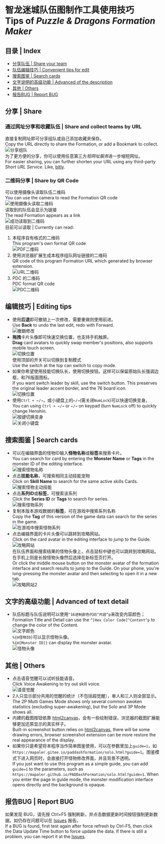 ﻿智龙迷城队伍图制作工具使用技巧<br>Tips of *Puzzle & Dragons Formation Maker*
======
## 目录 | Index
* [分享队伍 | Share your team](#分享--share)
* [队伍编辑技巧 | Convenient tips for edit](#编辑技巧--editing-tips)
* [搜索图鉴 | Search cards](#搜索图鉴--search-cards)
* [文字说明的高级功能 | Advanced of the description](#文字的高级功能--advanced-of-text-detail)
* [其他 | Others](#其他--others)
* [报告BUG | Report BUG](#报告bug--report-bug)

## 分享 | Share
### 通过网址分享和收藏队伍 | Share and collect teams by URL
直接复制网址即可分享组队或自己添加收藏夹保存。  
Copy the URL directly to share the Formation, or add a Bookmark to collect.  
![分享组队](document/tips-share.png)  
为了更方便的分享，你可以使用任意第三方*短网址服务*进一步缩短网址。   
For easier sharing, you can further shorten your URL using any third-party *Short URL Service*. Like, [bitly](https://bitly.com/).
### 二维码分享 | Share by QR Code
可以使用摄像头读取队伍二维码  
You can use the camera to read the Formation QR code  
![使用摄像头读取二维码](document/tips-qr-read.webp)  
读取到的队伍会显示为链接  
The read Formation appears as a link  
![成功读取到二维码](document/tips-qr-read-found.png)  
目前可以读取 | Currently can read:
  1. 本程序自有格式的二维码  
  This program's own format QR code  
  ![PDF二维码](document/tips-qr-pdf.png)
  1. 使用浏览器扩展生成本程序组队网址链接的二维码  
  QR code of this program Formation URL which generated by browser extension.  
  ![URL二维码](document/tips-qr-url.png)
  1. PDC 的二维码  
  PDC format QR code  
  ![PDC二维码](document/tips-qr-pdc.webp)

## 编辑技巧 | Editing tips
* 使用**后退**即可撤销上一次修改，需要重做则使用前进。  
Use **Back** to undo the last edit, redo with Forward.  
![撤銷修改](document/tips-undo.png)
* **拖拽**卡片头像即可快速交换位置，也支持手机触屏。  
**Drag** card avatars to quickly swap member's positions, also supports mobile touch screen.  
![切换位置](document/tips-interchangeCard.png)  
使用顶部的开关可以切换到复制模式  
Use the switch at the top can switch to copy mode.
* 如果你希望使用技能切换队长，使用切换按钮。这样可以保留原始队长强调边框，和76版面图标。  
If you want switch leader by skill, use the switch button. This preserves the original leader accent border, and the 76 board icon.  
![切换位置](document/tips-switch-leader.png)
* 使用`Ctrl + ←/→`，或小键盘上的`←/→`(需关闭`NumLock`)可以快速切换变身。  
You can using `Ctrl + ←/→` or `←/→` on keypad (turn `NumLock` off) to quickly change Henshin.  
![按键切换变身](document/tips-arrow-change-henshin.png)  
![关闭小键盘](document/tips-arrow-close-numlock.webp)

## 搜索图鉴 | Search cards
* 可以在编辑界面的怪物ID输入**怪物名称**或**标签**来搜索卡片。  
You can search for card by entering the **Monster Name** or **Tags** in the monster ID of the editing interface.  
![搜索怪物名称](document/tips-search-name.png)  
* 点击**技能名称**，可搜索相同主动技能宠物  
Click on **Skill Name** to search for the same active skills Cards.  
![搜索怪物主动技能](document/tips-search-skills.png)  
* 点击**系列ID**或**标签**，可搜索该系列  
Click the **Series ID** or **Tags** to search for series.  
![搜索怪物系列](document/tips-search-series.webp)  
* 复制本版本游戏数据的**标签**，可在游戏中搜索系列名称  
Copy the **Tag** of this version of the game data can search for the series in the game.  
![在游戏中搜索怪物系列](document/tips-search-TagInGame.png)  
* 点击编辑界面的卡片头像可以跳转到攻略网站。  
Click on the card avatar in the editing interface to jump to the Guide.  
![攻略网站](document/tips-guide.png)  
在队伍界面和搜索结果的怪物头像上，点击鼠标中键也可以跳转到攻略网站。在手机上则是长按怪物头像然后选择在新标签页打开。  
Or click the middle mouse button on the monster avatar of the formation interface and search results to jump to the Guide. On your phone, you're long-pressing the monster avatar and then selecting to open it in a new tab.  
![攻略网站2](document/tips-guide2.png)

## 文字的高级功能 | Advanced of text detail
* 队伍标题与队伍说明可以使用`^16进制颜色代码^内容^p`来改变内容颜色；  
Formation Title and Detail can use the `^[Hex Color Code]^Content^p` to change the color of the Content.  
![文字颜色](document/tips-advanced-color.png)  
`%{m怪物ID}`可以显示怪物头像。  
`%{m[Monster ID]}` can display the monster avatar.  
![怪物头像](document/tips-advanced-card.png)

## 其他 | Others
* 点击语音觉醒可以试听技能语音。  
Click Voice Awakening to try out skill voice.  
![语音觉醒](document/tips-voice.png)
* 2人只显示部分共用的觉醒的统计（不包括超觉醒），单人和三人则全部显示。  
The 2P Multi Games Mode shows only several common awoken statistics (excluding super-awakening), but the Solo and 3P Mode shows all.
* 内建的截图按钮依靠 [html2canvas](https://github.com/niklasvh/html2canvas/)，会有一些绘制错误，浏览器的截图扩展能够更加还原显示的真实样子。  
Built-in screenshot button relies on [html2canvas](https://github.com/niklasvh/html2canvas/), there will be some drawing errors, browser screenshot extension can be more restore the real appearance of the display.
* 如果你只是希望将本程序当作简单图鉴使用，可以在参数里加上`guide=1`，如`https://mapaler.gitee.io/paddashformation/solo.html?guide=1`。图鉴模式下进入网页时，会直接打开怪物修改界面，并且背景不透明。  
If you just want to use this program as a simple guide, you can add `guide=1` to the parameters, such as `https://mapaler.github.io/PADDashFormation/solo.html?guide=1`. When you enter the page in guide mode, the monster modification interface opens directly and the background is opaque.

## 报告BUG | Report BUG
如果发现 BUG，请先按 Ctrl+F5 强制刷新，并点击数据更新时间按钮强制更新数据。如仍存在问题可以在 [Issues](//github.com/Mapaler/PADDashFormation/issues) 报告。  
If a BUG is found, first test again after force refresh by Ctrl-F5, then click the Data Update Time button to force update the data. If there is still a problem, you can report it at the [Issues](//github.com/Mapaler/PADDashFormation/issues).